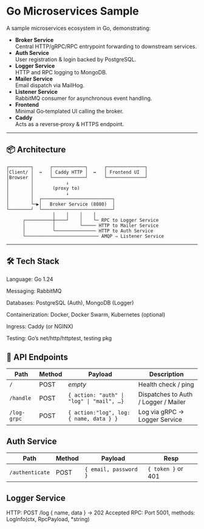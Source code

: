 # Go Microservices Sample

A sample microservices ecosystem in Go, demonstrating:

- **Broker Service**  
  Central HTTP/gRPC/RPC entrypoint forwarding to downstream services.
- **Auth Service**  
  User registration & login backed by PostgreSQL.
- **Logger Service**  
  HTTP and RPC logging to MongoDB.
- **Mailer Service**  
  Email dispatch via MailHog.
- **Listener Service**  
  RabbitMQ consumer for asynchronous event handling.
- **Frontend**  
  Minimal Go‐templated UI calling the broker.
- **Caddy**  
  Acts as a reverse‐proxy & HTTPS endpoint.

---

## 📦 Architecture

```text
┌────────┐      ┌────────────┐      ┌──────────────┐
│Client/ │  →   │ Caddy HTTP │  ↔   │ Frontend UI  │
│Browser │      └────────────┘      └──────────────┘
│        │            ↓
│        │       (proxy to)
│        │            ↓
│        │  ┌──────────────────────────┐
│        └─▶│   Broker Service (8080)  │
└────────┘  └──────────────────────────┘
                 │    │    │    │
      ┌──────────┼────┘    │    └─ RPC to Logger Service
      │          │         └───── HTTP to Mailer Service
      │          └─────────────── HTTP to Auth Service
      └─────────────────────────── AMQP ⇒ Listener Service

```

---
## 🛠️ Tech Stack
Language: Go 1.24

Messaging: RabbitMQ

Databases: PostgreSQL (Auth), MongoDB (Logger)

Containerization: Docker, Docker Swarm, Kubernetes (optional)

Ingress: Caddy (or NGINX)

Testing: Go’s net/http/httptest, testing pkg

## 📖 API Endpoints

| Path        | Method | Payload                                   | Description                          |
| ----------- | ------ | ----------------------------------------- | ------------------------------------ |
| `/`         | POST   | *empty*                                   | Health check / ping                  |
| `/handle`   | POST   | `{ action: "auth" \| "log" \| "mail", …}` | Dispatches to Auth / Logger / Mailer |
| `/log-grpc` | POST   | `{ action:"log", log:{ name, data } }`    | Log via gRPC → Logger Service        |

## Auth Service

| Path            | Method | Payload               | Resp               |
| --------------- | ------ | --------------------- | ------------------ |
| `/authenticate` | POST   | `{ email, password }` | `{ token }` or 401 |

## Logger Service
HTTP: POST /log { name, data } → 202 Accepted
RPC: Port 5001, methods: LogInfo(ctx, RpcPayload, *string)
